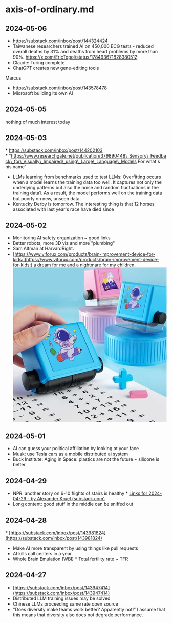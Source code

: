 # axis-of-ordinary.md


## 2024-05-06

* https://substack.com/inbox/post/144324424
* Taiwanese researchers trained AI on 450,000 ECG tests - reduced overall deaths by 31% and deaths from heart problems by more than 90%. https://x.com/EricTopol/status/178493671828380512
* Claude: Turing complete
* ChatGPT creates new gene-editing tools

Marcus
* https://substack.com/inbox/post/143578478
* Microsoft building its own AI


## 2024-05-05

nothing of much interest today

## 2024-05-03

* https://substack.com/inbox/post/144202103
* "https://www.researchgate.net/publication/379890448\_Sensory\_Feedback\_for\_Visually\_Impaired\_using\_Large\_Language\_Models For what's his name"
* LLMs learning from benchmarks used to test LLMs: Overfitting occurs when a model learns the training data too well. It captures not only the underlying patterns but also the noise and random fluctuations in the training data1. As a result, the model performs well on the training data but poorly on new, unseen data.
* Kentucky Derby is tomorrow. The interesting thing is that 12 horses associated with last year's race have died since

## 2024-05-02

* Monitoring AI safety organization ~ good links
* Better robots, more 3D viz and more "plumbing"
* Sam Altman at HarvardRight.
* [https://www.viforux.com/products/brain-improvement-device-for-kids:](https://www.viforux.com/products/brain-improvement-device-for-kids:) a dream for me and a nightmare for my children. ![1714670875238](image/axis-of-ordinary/1714670875238.png)

## 2024-05-01

* AI can guess your political affiliation by looking at your face
* Musk: use Tesla cars as a mobile distributed ai system
* Buck Institute: Aging in Space: plastics are not the future ~ silicone is better

## 2024-04-29

* NPR: another story on 6-10 flights of stairs is healthy \* [Links for 2024-04-29 - by Alexander Kruel (substack.com)](https://substack.com/inboxpost/144047089)
* Long content: good stuff in the middle can be sniffed out

## 2024-04-28

\* [https://substack.com/inbox/post/143981824](https://substack.com/inbox/post/143981824)

* Make AI more transparent by using things like pull requests
* AI kills call centers in a year
* Whole Brain Emulation (WBI) \* Total fertility rate ~ TFR

## 2024-04-27

* [https://substack.com/inbox/post/143947414](https://substack.com/inbox/post/143947414)
* Distributed LLM training issues may be solved
* Chinese LLMs proceeding same rate open source
* "Does diversity make teams work better? Apparently not!" I assume that this means that diversity also does not degrade performance.